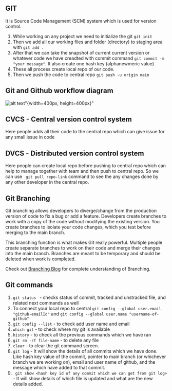 ## GIT
It is Source Code Management (SCM) system which is used for version control.

1. While working on any project we need to initialize the git ``` git init ```
2. Then we add all our working files and folder (directory) to staging area with ``` git add . ```
3. After that we can take the snapshot of current current version or whatever code we have creadted
with commit command ``` git commit -m "your message" ```. It also create one hash key (alphanewmeric value)
4. These all process create local repo of our code.
5. Then we push the code to central repo ``` git push -u origin main ```

## Git and Github workflow diagram
![alt text](github.jpg?raw=true "Git and Github workflow")"{width=400px, height=400px}"

## CVCS -  Central version control system
Here people adds all their code to the central repo which can give issue for any small issue in code 

## DVCS  - Distributed version control system
Here people can create local repo before pushing to central repo which can help to manage together with team
and then push to central repo.
So we can use ``` git pull repo-link``` command to see the any changes done by any other developer in the central repo.

## Git Branching
Git branching allows developers to diverge/change from the production version of code to fix a bug or add a feature. Developers create branches to work with a copy of the code without modifying the existing version. You create branches to isolate your code changes, which you test before merging to the main branch.

This branching function is what makes Git really powerful. Multiple people create separate branches to work on their code and merge their changes into the main branch. Branches are meant to be temporary and should be deleted when work is completed.

Check out [Branching Blog](https://www.varonis.com/blog/git-branching) for complete understanding of Branching.

## Git commands
1.  ```git status ``` - checks status of commit, tracked and unstracked file, and related next commands as well
2. To connect your local repo to central ``` git config --global user.email "github-emailId" ``` and ``` git config --global user.name "username-of-github" ```
3. ``` git config --list ``` - to check add user name and email
4. ``` which git ``` -  to check where my git is available
5. ``` history ``` - to check all the previous commands which we have ran
6. ``` git rm -rf file-name ``` - to delete any file 
7. ``` clear ``` - to clear the git command screen.
8. ``` git log ``` - It will show the details of all commits which we have done. Like hash key value of the 
commit, pointer to main branch (or whichever branch we are working on), email and user name of github, and the
message which have added to that commit.
9. ``` git show <hash key id of any commit which we can get from git log>``` - It will show details of which file is updated and what are the new details added.  


